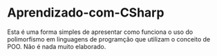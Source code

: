 # Aprendizado-com-CSharp
Esta é uma forma simples de apresentar como funciona o uso do polimorfismo em linguagens de programção que utilizam o conceito de POO. Não é nada muito elaborado.
